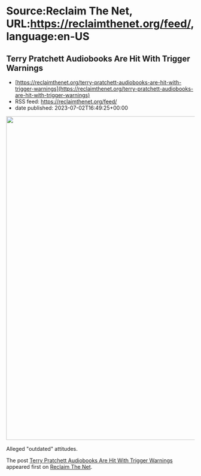 # Source:Reclaim The Net, URL:https://reclaimthenet.org/feed/, language:en-US

## Terry Pratchett Audiobooks Are Hit With Trigger Warnings
 - [https://reclaimthenet.org/terry-pratchett-audiobooks-are-hit-with-trigger-warnings](https://reclaimthenet.org/terry-pratchett-audiobooks-are-hit-with-trigger-warnings)
 - RSS feed: https://reclaimthenet.org/feed/
 - date published: 2023-07-02T16:49:25+00:00

<a href="https://reclaimthenet.org/terry-pratchett-audiobooks-are-hit-with-trigger-warnings" rel="nofollow" title="Terry Pratchett Audiobooks Are Hit With Trigger Warnings"><img alt="" class="webfeedsFeaturedVisual wp-post-image" height="864" src="https://reclaimthenet.org/wp-content/uploads/2023/07/pratchett-audiobooks-trigger.jpg" style="display: block; margin: auto; margin-bottom: 15px;" width="1536" /></a><p>Alleged "outdated" attitudes.</p>
<p>The post <a href="https://reclaimthenet.org/terry-pratchett-audiobooks-are-hit-with-trigger-warnings" rel="nofollow">Terry Pratchett Audiobooks Are Hit With Trigger Warnings</a> appeared first on <a href="https://reclaimthenet.org" rel="nofollow">Reclaim The Net</a>.</p>

